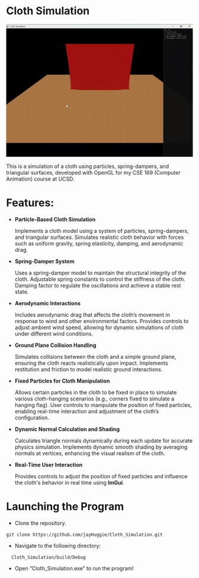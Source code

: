 # Cloth Simulation

<img src="/scenes/cloth_video.gif" alt="scene_overview" title="scene_overview" width="1080"/>

This is a simulation of a cloth using particles, spring-dampers, and triangular surfaces, developed with OpenGL for my CSE 169 (Computer Animation) course at UCSD.

# Features:


* **Particle-Based Cloth Simulation**

    Implements a cloth model using a system of particles, spring-dampers, and triangular surfaces.
    Simulates realistic cloth behavior with forces such as uniform gravity, spring elasticity, damping, and aerodynamic drag.

* **Spring-Damper System**

    Uses a spring-damper model to maintain the structural integrity of the cloth.
    Adjustable spring constants to control the stiffness of the cloth.
    Damping factor to regulate the oscillations and achieve a stable rest state.

* **Aerodynamic Interactions**

    Includes aerodynamic drag that affects the cloth’s movement in response to wind and other environmental factors.
    Provides controls to adjust ambient wind speed, allowing for dynamic simulations of cloth under different wind conditions.

* **Ground Plane Collision Handling**

    Simulates collisions between the cloth and a simple ground plane, ensuring the cloth reacts realistically upon impact.
    Implements restitution and friction to model realistic ground interactions.

* **Fixed Particles for Cloth Manipulation**

    Allows certain particles in the cloth to be fixed in place to simulate various cloth-hanging scenarios (e.g., corners fixed to simulate a hanging flag).
    User controls to manipulate the position of fixed particles, enabling real-time interaction and adjustment of the cloth’s configuration.

* **Dynamic Normal Calculation and Shading**

    Calculates triangle normals dynamically during each update for accurate physics simulation.
    Implements dynamic smooth shading by averaging normals at vertices, enhancing the visual realism of the cloth.

* **Real-Time User Interaction**

    Provides controls to adjust the position of fixed particles and influence the cloth's behavior in real time using **ImGui**.


# Launching the Program

* Clone the repository.
```
git clone https://github.com/jayHuggie/Cloth_Simulation.git
```
* Navigate to the following directory:
```
  Cloth_Simulation/build/Debug
```

* Open “Cloth_Simulation.exe” to run the program!

